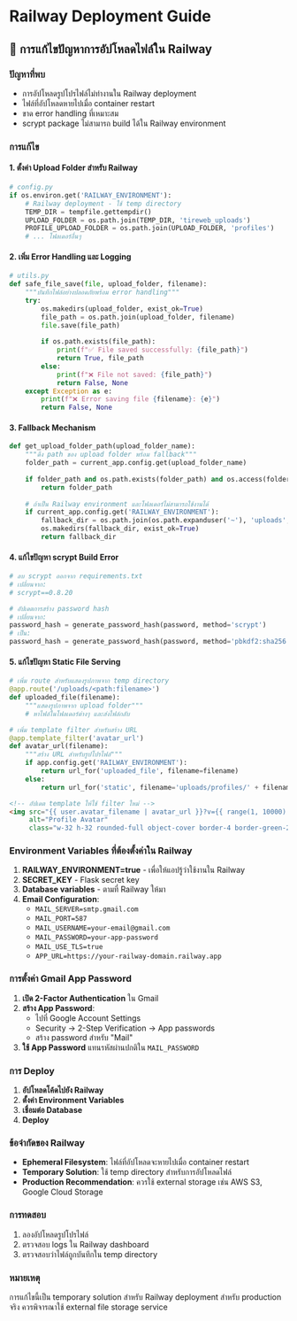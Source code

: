 # Railway Deployment Guide

## 🚀 การแก้ไขปัญหาการอัปโหลดไฟล์ใน Railway

### ปัญหาที่พบ
- การอัปโหลดรูปโปรไฟล์ไม่ทำงานใน Railway deployment
- ไฟล์ที่อัปโหลดหายไปเมื่อ container restart
- ขาด error handling ที่เหมาะสม
- scrypt package ไม่สามารถ build ได้ใน Railway environment

### การแก้ไข

#### 1. ตั้งค่า Upload Folder สำหรับ Railway
```python
# config.py
if os.environ.get('RAILWAY_ENVIRONMENT'):
    # Railway deployment - ใช้ temp directory
    TEMP_DIR = tempfile.gettempdir()
    UPLOAD_FOLDER = os.path.join(TEMP_DIR, 'tireweb_uploads')
    PROFILE_UPLOAD_FOLDER = os.path.join(UPLOAD_FOLDER, 'profiles')
    # ... โฟลเดอร์อื่นๆ
```

#### 2. เพิ่ม Error Handling และ Logging
```python
# utils.py
def safe_file_save(file, upload_folder, filename):
    """บันทึกไฟล์อย่างปลอดภัยพร้อม error handling"""
    try:
        os.makedirs(upload_folder, exist_ok=True)
        file_path = os.path.join(upload_folder, filename)
        file.save(file_path)
        
        if os.path.exists(file_path):
            print(f"✅ File saved successfully: {file_path}")
            return True, file_path
        else:
            print(f"❌ File not saved: {file_path}")
            return False, None
    except Exception as e:
        print(f"❌ Error saving file {filename}: {e}")
        return False, None
```

#### 3. Fallback Mechanism
```python
def get_upload_folder_path(upload_folder_name):
    """ดึง path ของ upload folder พร้อม fallback"""
    folder_path = current_app.config.get(upload_folder_name)
    
    if folder_path and os.path.exists(folder_path) and os.access(folder_path, os.W_OK):
        return folder_path
    
    # ถ้าเป็น Railway environment และโฟลเดอร์ไม่สามารถใช้งานได้
    if current_app.config.get('RAILWAY_ENVIRONMENT'):
        fallback_dir = os.path.join(os.path.expanduser('~'), 'uploads', upload_folder_name.lower())
        os.makedirs(fallback_dir, exist_ok=True)
        return fallback_dir
```

#### 4. แก้ไขปัญหา scrypt Build Error
```python
# ลบ scrypt ออกจาก requirements.txt
# เปลี่ยนจาก:
# scrypt==0.8.20

# อัปเดตการสร้าง password hash
# เปลี่ยนจาก:
password_hash = generate_password_hash(password, method='scrypt')
# เป็น:
password_hash = generate_password_hash(password, method='pbkdf2:sha256')
```

#### 5. แก้ไขปัญหา Static File Serving
```python
# เพิ่ม route สำหรับแสดงรูปภาพจาก temp directory
@app.route('/uploads/<path:filename>')
def uploaded_file(filename):
    """แสดงรูปภาพจาก upload folder"""
    # หาไฟล์ในโฟลเดอร์ต่างๆ และส่งไฟล์กลับ

# เพิ่ม template filter สำหรับสร้าง URL
@app.template_filter('avatar_url')
def avatar_url(filename):
    """สร้าง URL สำหรับรูปโปรไฟล์"""
    if app.config.get('RAILWAY_ENVIRONMENT'):
        return url_for('uploaded_file', filename=filename)
    else:
        return url_for('static', filename='uploads/profiles/' + filename)
```

```html
<!-- อัปเดต template ให้ใช้ filter ใหม่ -->
<img src="{{ user.avatar_filename | avatar_url }}?v={{ range(1, 10000) | random }}"
     alt="Profile Avatar"
     class="w-32 h-32 rounded-full object-cover border-4 border-green-200 shadow-lg">
```

### Environment Variables ที่ต้องตั้งค่าใน Railway

1. **RAILWAY_ENVIRONMENT=true** - เพื่อให้แอปรู้ว่าใช้งานใน Railway
2. **SECRET_KEY** - Flask secret key
3. **Database variables** - ตามที่ Railway ให้มา
4. **Email Configuration**:
   - `MAIL_SERVER=smtp.gmail.com`
   - `MAIL_PORT=587`
   - `MAIL_USERNAME=your-email@gmail.com`
   - `MAIL_PASSWORD=your-app-password`
   - `MAIL_USE_TLS=true`
   - `APP_URL=https://your-railway-domain.railway.app`

### การตั้งค่า Gmail App Password

1. **เปิด 2-Factor Authentication** ใน Gmail
2. **สร้าง App Password**:
   - ไปที่ Google Account Settings
   - Security → 2-Step Verification → App passwords
   - สร้าง password สำหรับ "Mail"
3. **ใช้ App Password** แทนรหัสผ่านปกติใน `MAIL_PASSWORD`

### การ Deploy

1. **อัปโหลดโค้ดไปยัง Railway**
2. **ตั้งค่า Environment Variables**
3. **เชื่อมต่อ Database**
4. **Deploy**

### ข้อจำกัดของ Railway

- **Ephemeral Filesystem**: ไฟล์ที่อัปโหลดจะหายไปเมื่อ container restart
- **Temporary Solution**: ใช้ temp directory สำหรับการอัปโหลดไฟล์
- **Production Recommendation**: ควรใช้ external storage เช่น AWS S3, Google Cloud Storage

### การทดสอบ

1. ลองอัปโหลดรูปโปรไฟล์
2. ตรวจสอบ logs ใน Railway dashboard
3. ตรวจสอบว่าไฟล์ถูกบันทึกใน temp directory

### หมายเหตุ

การแก้ไขนี้เป็น temporary solution สำหรับ Railway deployment 
สำหรับ production จริง ควรพิจารณาใช้ external file storage service
